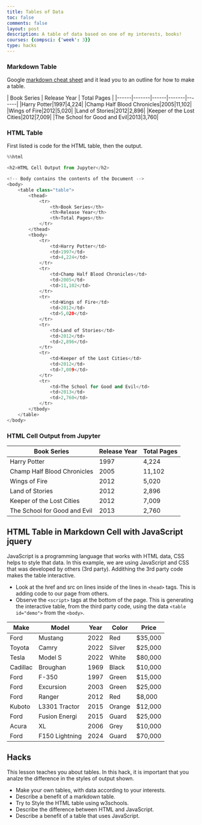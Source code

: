 ```yaml
---
title: Tables of Data
toc: false
comments: false
layout: post
description: A table of data based on one of my interests, books!
courses: {compsci: {'week': 3}}
type: hacks
---
```


### Markdown Table
Google [markdown cheat sheet](https://www.markdownguide.org/extended-syntax/#tables) and it lead you to an outline for how to make a table.

| Book Series | Release Year | Total Pages |
|------|-------|------|-------|-------|
|Harry Potter|1997|4,224|
|Champ Half Blood Chronicles|2005|11,102|
|Wings of Fire|2012|5,020|
|Land of Stories|2012|2,896|
|Keeper of the Lost Cities|2012|7,009|
|The School for Good and Evil|2013|3,760|


### HTML Table
First listed is code for the HTML table, then the output.


```python
%%html

<h2>HTML Cell Output from Jupyter</h2>

<!-- Body contains the contents of the Document -->
<body>
    <table class="table">
        <thead>
            <tr>
                <th>Book Series</th>
                <th>Release Year</th>
                <th>Total Pages</th>
            </tr>
        </thead>
        <tbody>
            <tr>
                <td>Harry Potter</td>
                <td>1997</td>
                <td>4,224</td>
            </tr>
            <tr>
                <td>Champ Half Blood Chronicles</td>
                <td>2005</td>
                <td>11,102</td>
            </tr>
            <tr>
                <td>Wings of Fire</td>
                <td>2012</td>
                <td>5,020</td>
            </tr>
            <tr>
                <td>Land of Stories</td>
                <td>2012</td>
                <td>2,896</td>
            </tr>
            <tr>
                <td>Keeper of the Lost Cities</td>
                <td>2012</td>
                <td>7,009</td>
            </tr>
            <tr>
                <td>The School for Good and Evil</td>
                <td>2013</td>
                <td>2,760</td>
            </tr>
        </tbody>
    </table>
</body>
```


<h3>HTML Cell Output from Jupyter</h3>

<!-- Body contains the contents of the Document -->
<body>
    <table class="table">
        <thead>
            <tr>
                <th>Book Series</th>
                <th>Release Year</th>
                <th>Total Pages</th>
            </tr>
        </thead>
        <tbody>
            <tr>
                <td>Harry Potter</td>
                <td>1997</td>
                <td>4,224</td>
            </tr>
            <tr>
                <td>Champ Half Blood Chronicles</td>
                <td>2005</td>
                <td>11,102</td>
            </tr>
            <tr>
                <td>Wings of Fire</td>
                <td>2012</td>
                <td>5,020</td>
            </tr>
            <tr>
                <td>Land of Stories</td>
                <td>2012</td>
                <td>2,896</td>
            </tr>
            <tr>
                <td>Keeper of the Lost Cities</td>
                <td>2012</td>
                <td>7,009</td>
            </tr>
            <tr>
                <td>The School for Good and Evil</td>
                <td>2013</td>
                <td>2,760</td>
            </tr>
        </tbody>
    </table>
</body>



## HTML Table in Markdown Cell with JavaScript jquery
JavaScript is a programming language that works with HTML data, CSS helps to style that data.  In this example, we are using JavaScript and CSS that was developed by others (3rd party).  Addithing the 3rd party code makes the table interactive.
- Look at the href and src on lines inside of the lines in `<head>` tags.  This is adding code to our page from others.
- Observe the `<script>` tags at the bottom of the page.  This is generating the interactive table, from the third party code, using the data `<table id="demo">` from the `<body>`.  

<!-- Head contains information to Support the Document -->
<head>
    <!-- load jQuery and DataTables output style and scripts -->
    <link rel="stylesheet" type="text/css" href="https://cdn.datatables.net/1.13.4/css/jquery.dataTables.min.css">
    <script type="text/javascript" language="javascript" src="https://code.jquery.com/jquery-3.6.0.min.js"></script>
    <script>var define = null;</script>
    <script type="text/javascript" language="javascript" src="https://cdn.datatables.net/1.13.4/js/jquery.dataTables.min.js"></script>
</head>

<!-- Body contains the contents of the Document -->
<body>
    <table id="md_demo" class="table">
        <thead>
            <tr>
                <th>Make</th>
                <th>Model</th>
                <th>Year</th>
                <th>Color</th>
                <th>Price</th>
            </tr>
        </thead>
        <tbody>
            <tr>
                <td>Ford</td>
                <td>Mustang</td>
                <td>2022</td>
                <td>Red</td>
                <td>$35,000</td>
            </tr>
            <tr>
                <td>Toyota</td>
                <td>Camry</td>
                <td>2022</td>
                <td>Silver</td>
                <td>$25,000</td>
            </tr>
            <tr>
                <td>Tesla</td>
                <td>Model S</td>
                <td>2022</td>
                <td>White</td>
                <td>$80,000</td>
            </tr>
            <tr>
                <td>Cadillac</td>
                <td>Broughan</td>
                <td>1969</td>
                <td>Black</td>
                <td>$10,000</td>
            </tr>
            <tr>
                <td>Ford</td>
                <td>F-350</td>
                <td>1997</td>
                <td>Green</td>
                <td>$15,000</td>
            </tr>
            <tr>
                <td>Ford</td>
                <td>Excursion</td>
                <td>2003</td>
                <td>Green</td>
                <td>$25,000</td>
            </tr>
            <tr>
                <td>Ford</td>
                <td>Ranger</td>
                <td>2012</td>
                <td>Red</td>
                <td>$8,000</td>
            </tr>
            <tr>
                <td>Kuboto</td>
                <td>L3301 Tractor</td>
                <td>2015</td>
                <td>Orange</td>
                <td>$12,000</td>
            </tr>
            <tr>
                <td>Ford</td>
                <td>Fusion Energi</td>
                <td>2015</td>
                <td>Guard</td>
                <td>$25,000</td>
            </tr>
            <tr>
                <td>Acura</td>
                <td>XL</td>
                <td>2006</td>
                <td>Grey</td>
                <td>$10,000</td>
            </tr>
            <tr>
                <td>Ford</td>
                <td>F150 Lightning</td>
                <td>2024</td>
                <td>Guard</td>
                <td>$70,000</td>
            </tr>
        </tbody>
    </table>
</body>

<!-- Script is used to embed executable code -->
<script>
    $("#md_demo").DataTable();
</script>


## Hacks
This lesson teaches you about tables.  In this hack, it is important that you analze the difference in the styles of output shown.  
- Make your own tables, with data according to your interests.
- Describe a benefit of a markdown table.
- Try to Style the HTML table using w3schools.
- Describe the difference between HTML and JavaScript.
- Describe a benefit of a table that uses JavaScript.